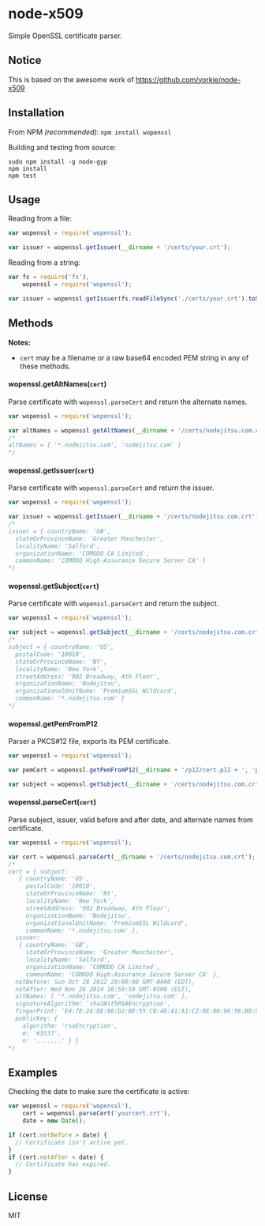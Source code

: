 node-x509
=========

Simple OpenSSL certificate parser.

## Notice

This is based on the awesome work of https://github.com/yorkie/node-x509

## Installation

From NPM *(recommended)*: `npm install wopenssl`

Building and testing from source:
```
sudo npm install -g node-gyp
npm install
npm test
```

## Usage
Reading from a file:
```js
var wopenssl = require('wopenssl');

var issuer = wopenssl.getIssuer(__dirname + '/certs/your.crt');
```

Reading from a string:
```js
var fs = require('fs'),
    wopenssl = require('wopenssl');

var issuer = wopenssl.getIssuer(fs.readFileSync('./certs/your.crt').toString());
```

## Methods
**Notes:**
- `cert` may be a filename or a raw base64 encoded PEM string in any of these methods.


#### wopenssl.getAltNames(`cert`)
Parse certificate with `wopenssl.parseCert` and return the alternate names.

```js
var wopenssl = require('wopenssl');

var altNames = wopenssl.getAltNames(__dirname + '/certs/nodejitsu.com.crt');
/*
altNames = [ '*.nodejitsu.com', 'nodejitsu.com' ]
*/
```

#### wopenssl.getIssuer(`cert`)
Parse certificate with `wopenssl.parseCert` and return the issuer.

```js
var wopenssl = require('wopenssl');

var issuer = wopenssl.getIssuer(__dirname + '/certs/nodejitsu.com.crt');
/*
issuer = { countryName: 'GB',
  stateOrProvinceName: 'Greater Manchester',
  localityName: 'Salford',
  organizationName: 'COMODO CA Limited',
  commonName: 'COMODO High-Assurance Secure Server CA' }
*/
```

#### wopenssl.getSubject(`cert`)
Parse certificate with `wopenssl.parseCert` and return the subject.

```js
var wopenssl = require('wopenssl');

var subject = wopenssl.getSubject(__dirname + '/certs/nodejitsu.com.crt');
/*
subject = { countryName: 'US',
  postalCode: '10010',
  stateOrProvinceName: 'NY',
  localityName: 'New York',
  streetAddress: '902 Broadway, 4th Floor',
  organizationName: 'Nodejitsu',
  organizationalUnitName: 'PremiumSSL Wildcard',
  commonName: '*.nodejitsu.com' }
*/
```

#### wopenssl.getPemFromP12

Parser a PKCS#12 file, exports its PEM certificate.

```js
var wopenssl = require('wopenssl');

var pemCert = wopenssl.getPemFromP12(__dirname + '/p12/cert.p12 + ', 'password');

var subject = wopenssl.getSubject(__dirname + '/certs/nodejitsu.com.crt');

```

#### wopenssl.parseCert(`cert`)
Parse subject, issuer, valid before and after date, and alternate names from certificate.

```js
var wopenssl = require('wopenssl');

var cert = wopenssl.parseCert(__dirname + '/certs/nodejitsu.com.crt');
/*
cert = { subject: 
   { countryName: 'US',
     postalCode: '10010',
     stateOrProvinceName: 'NY',
     localityName: 'New York',
     streetAddress: '902 Broadway, 4th Floor',
     organizationName: 'Nodejitsu',
     organizationalUnitName: 'PremiumSSL Wildcard',
     commonName: '*.nodejitsu.com' },
  issuer: 
   { countryName: 'GB',
     stateOrProvinceName: 'Greater Manchester',
     localityName: 'Salford',
     organizationName: 'COMODO CA Limited',
     commonName: 'COMODO High-Assurance Secure Server CA' },
  notBefore: Sun Oct 28 2012 20:00:00 GMT-0400 (EDT),
  notAfter: Wed Nov 26 2014 18:59:59 GMT-0500 (EST),
  altNames: [ '*.nodejitsu.com', 'nodejitsu.com' ],
  signatureAlgorithm: 'sha1WithRSAEncryption',
  fingerPrint: 'E4:7E:24:8E:86:D2:BE:55:C0:4D:41:A1:C2:0E:06:96:56:B9:8E:EC',
  publicKey: {
    algorithm: 'rsaEncryption',
    e: '65537',
    n: '.......' } }
*/
```

## Examples
Checking the date to make sure the certificate is active:
```js
var wopenssl = require('wopenssl'),
    cert = wopenssl.parseCert('yourcert.crt'),
    date = new Date();

if (cert.notBefore > date) {
  // Certificate isn't active yet.
}
if (cert.notAfter < date) {
  // Certificate has expired.
}
```

## License

MIT
